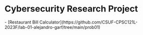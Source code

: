 <h1>Cybersecurity Research Project</h1>
- [Restaurant Bill Calculator](https://github.com/CSUF-CPSC121L-2023F/lab-01-alejandro-garf/tree/main/prob01)
